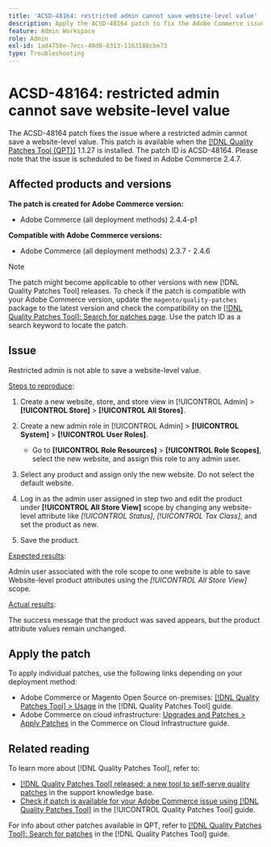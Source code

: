```yaml
---
title: 'ACSD-48164: restricted admin cannot save website-level value'
description: Apply the ACSD-48164 patch to fix the Adobe Commerce issue where a restricted admin cannot save a website-level value.
feature: Admin Workspace
role: Admin
exl-id: 1ad4758e-7ecc-48d0-8313-1163188cbe73
type: Troubleshooting
---
```

# ACSD-48164: restricted admin cannot save website-level value

The ACSD-48164 patch fixes the issue where a restricted admin cannot save a website-level value. This patch is available when the [[!DNL Quality Patches Tool (QPT)]](https://experienceleague.adobe.com/en/docs/commerce-operations/tools/quality-patches-tool/quality-patches-tool-to-self-serve-quality-patches) 1.1.27 is installed. The patch ID is ACSD-48164. Please note that the issue is scheduled to be fixed in Adobe Commerce 2.4.7.

## Affected products and versions

**The patch is created for Adobe Commerce version:**

* Adobe Commerce (all deployment methods) 2.4.4-p1

**Compatible with Adobe Commerce versions:**

* Adobe Commerce (all deployment methods) 2.3.7 - 2.4.6

>[!NOTE]
>
>The patch might become applicable to other versions with new [!DNL Quality Patches Tool] releases. To check if the patch is compatible with your Adobe Commerce version, update the `magento/quality-patches` package to the latest version and check the compatibility on the [[!DNL Quality Patches Tool]: Search for patches page](https://experienceleague.adobe.com/tools/commerce-quality-patches/index.html). Use the patch ID as a search keyword to locate the patch.

## Issue

Restricted admin is not able to save a website-level value.

<u>Steps to reproduce</u>:

1. Create a new website, store, and store view in [!UICONTROL Admin] > **[!UICONTROL Store]** > **[!UICONTROL All Stores]**.
1. Create a new admin role in [!UICONTROL Admin] > **[!UICONTROL System]** > **[!UICONTROL User Roles]**.

    * Go to **[!UICONTROL Role Resources]** > **[!UICONTROL Role Scopes]**, select the new website, and assign this role to any admin user.

1. Select any product and assign only the new website. Do not select the default website.
1. Log in as the admin user assigned in step two and edit the product under **[!UICONTROL All Store View]** scope by changing any website-level attribute like *[!UICONTROL Status]*, *[!UICONTROL Tax Class]*, and set the product as new.
1. Save the product.

<u>Expected results</u>:

Admin user associated with the role scope to one website is able to save Website-level product attributes using the *[!UICONTROL All Store View]* scope.

<u>Actual results</u>:

The success message that the product was saved appears, but the product attribute values remain unchanged.

## Apply the patch

To apply individual patches, use the following links depending on your deployment method:

* Adobe Commerce or Magento Open Source on-premises: [[!DNL Quality Patches Tool] > Usage](/help/tools/quality-patches-tool/usage.md) in the [!DNL Quality Patches Tool] guide.
* Adobe Commerce on cloud infrastructure: [Upgrades and Patches > Apply Patches](https://experienceleague.adobe.com/docs/commerce-cloud-service/user-guide/develop/upgrade/apply-patches.html) in the Commerce on Cloud Infrastructure guide.

## Related reading

To learn more about [!DNL Quality Patches Tool], refer to:

* [[!DNL Quality Patches Tool] released: a new tool to self-serve quality patches](https://experienceleague.adobe.com/en/docs/commerce-operations/tools/quality-patches-tool/quality-patches-tool-to-self-serve-quality-patches) in the support knowledge base.
* [Check if patch is available for your Adobe Commerce issue using [!DNL Quality Patches Tool]](/help/tools/quality-patches-tool/patches-available-in-qpt/check-patch-for-magento-issue-with-magento-quality-patches.md) in the [!UICONTROL Quality Patches Tool] guide.


For info about other patches available in QPT, refer to [[!DNL Quality Patches Tool]: Search for patches](https://experienceleague.adobe.com/tools/commerce-quality-patches/index.html) in the [!DNL Quality Patches Tool] guide.
